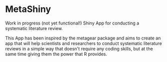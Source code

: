 # MetaShiny
Work in progress (not yet functional!)
Shiny App for conducting a systematic literature review.

This App has been inspired by the metagear package and aims to create an app that will help scientists and researchers to conduct systematic literature reviews in a simple way that doesn't require any coding skills, but at the same time giving them the power that R provides.
